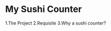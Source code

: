 <h1>My Sushi Counter</h1>
<summary>
1.The Project
  2.Requisite
   3.Why a sushi counter?
</summary>
